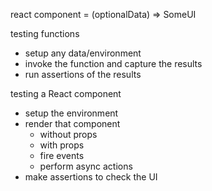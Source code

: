 react component = (optionalData) => SomeUI

testing functions
- setup any data/environment
- invoke the function and capture the results
- run assertions of the results

testing a React component
- setup the environment
- render that component
    - without props
    - with props
    - fire events
    - perform async actions
- make assertions to check the UI